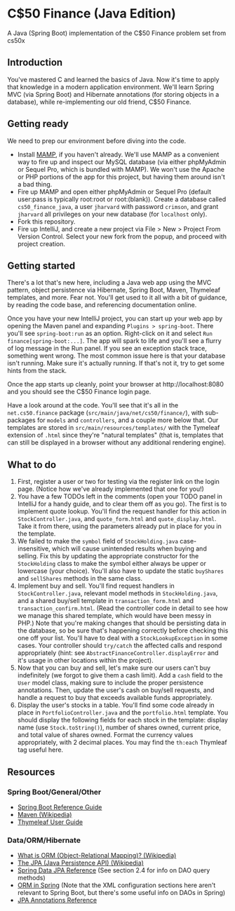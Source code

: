 # C$50 Finance (Java Edition)
A Java (Spring Boot) implementation of the C$50 Finance problem set from cs50x


## Introduction
You've mastered C and learned the basics of Java. Now it's time to apply that knowledge in a modern application environment. We'll learn Spring MVC (via Spring Boot) and Hibernate annotations (for storing objects in a database), while re-implementing our old friend, C$50 Finance.

## Getting ready
We need to prep our environment before diving into the code.
* Install [MAMP](https://www.mamp.info), if you haven't already. We'll use MAMP as a convenient way to fire up and inspect our MySQL database (via either phpMyAdmin or Sequel Pro, which is bundled with MAMP). We won't use the Apache or PHP portions of the app for this project, but having them around isn't a bad thing.
* Fire up MAMP and open either phpMyAdmin or Sequel Pro (default user:pass is typically root:root or root:(blank)). Create a database called `cs50_finance_java`, a user `jharvard` with password `crimson`, and grant `jharvard` all privileges on your new database (for `localhost` only).
* Fork this repository.
* Fire up IntelliJ, and create a new project via File > New > Project From Version Control. Select your new fork from the popup, and proceed with project creation.

## Getting started
There's a lot that's new here, including a Java web app using the MVC pattern, object persistence via Hibernate, Spring Boot, Maven, Thymeleaf templates, and more. Fear not. You'll get used to it all with a bit of guidance, by reading the code base, and referencing documentation online.

Once you have your new IntelliJ project, you can start up your web app by opening the Maven panel and expanding `Plugins > spring-boot`. There you'll see `spring-boot:run` as an option. Right-click on it and select `Run finance[spring-boot:...]`. The app will spark to life and you'll see a flurry of log message in the Run panel. If you see an exception stack trace, something went wrong. The most common issue here is that your database isn't running. Make sure it's actually running. If that's not it, try to get some hints from the stack.

Once the app starts up cleanly, point your browser at http://localhost:8080 and you should see the C$50 Finance login page.

Have a look around at the code. You'll see that it's all in the `net.cs50.finance` package (`src/main/java/net/cs50/finance/`), with sub-packages for `models` and `controllers`, and a couple more below that. Our templates are stored in `src/main/resources/templates/` with the Tymeleaf extension of `.html` since they're "natural templates" (that is, templates that can still be displayed in a browser without any additional rendering engine).

## What to do
1. First, register a user or two for testing via the register link on the login page. (Notice how we've already implemented that one for you!)
2. You have a few TODOs left in the comments (open your TODO panel in IntelliJ for a handy guide, and to clear them off as you go). The first is to implement quote lookup. You'll find the request handler for this action in `StockController.java`, and `quote_form.html` and  `quote_display.html`. Take it from there, using the parameters already put in place for you in the template.
3. We failed to make the `symbol` field of `StockHolding.java` case-insensitive, which will cause unintended results when buying and selling. Fix this by updating the appropriate constructor for the `StockHolding` class to make the symbol either always be upper or lowercase (your choice). You'll also have to update the static `buyShares` and `sellShares` methods in the same class.
4. Implement buy and sell. You'll find request handlers in `StockController.java`, relevant model methods in `StockHolding.java`, and a shared buy/sell template in `transaction_form.html` and `transaction_confirm.html`. (Read the controller code in detail to see how we manage this shared template, which would have been messy in PHP.) Note that you're making changes that should be persisting data in the database, so be sure that's happening correctly before checking this one off your list. You'll have to deal with a `StockLookupException` in some cases. Your controller should `try/catch` the affected calls and respond appropriately (hint: see `AbstractFinanceController.displayError` and it's usage in other locations within the project).
5. Now that you can buy and sell, let's make sure our users can't buy indefinitely (we forgot to give them a cash limit). Add a `cash` field to the `User` model class, making sure to include the proper persistence annotations. Then, update the user's cash on buy/sell requests, and handle a request to buy that exceeds available funds appropriately.
6. Display the user's stocks in a table. You'll find some code already in place in `PortfolioController.java` and the `portfolio.html` template. You should display the following fields for each stock in the template: display name (use `Stock.toString()`), number of shares owned, current price, and total value of shares owned. Format the currency values appropriately, with 2 decimal places. You may find the `th:each` Thymleaf tag useful here.

## Resources

### Spring Boot/General/Other
* [Spring Boot Reference Guide](http://docs.spring.io/spring-boot/docs/current/reference/htmlsingle/)
* [Maven (Wikipedia)](http://en.wikipedia.org/wiki/Apache_Maven)
* [Thymeleaf User Guide](http://www.thymeleaf.org/doc/tutorials/2.1/usingthymeleaf.html)

### Data/ORM/Hibernate
* [What is ORM (Object-Relational Mapping)? (Wikipedia)](http://en.wikipedia.org/wiki/Object-relational_mapping)
* [The JPA (Java Persistence API) (Wikipedia)](http://en.wikipedia.org/wiki/Java_Persistence_API#Related_technologies)
* [Spring Data JPA Reference](http://docs.spring.io/spring-data/jpa/docs/1.8.0.RELEASE/reference/html/) (See section 2.4 for info on DAO query methods)
* [ORM in Spring](http://docs.spring.io/spring/docs/current/spring-framework-reference/html/orm.html) (Note that the XML configuration sections here aren't relevant to Spring Boot, but there's some useful info on DAOs in Spring)
* [JPA Annotations Reference](http://www.objectdb.com/api/java/jpa/annotations)
